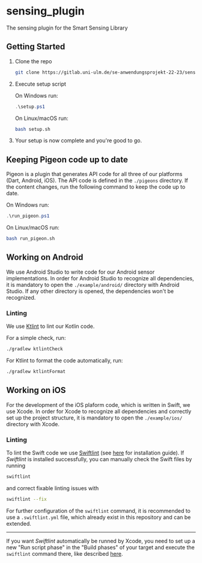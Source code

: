 # sensing_plugin

The sensing plugin for the Smart Sensing Library

## Getting Started

1. Clone the repo

    ```bash
    git clone https://gitlab.uni-ulm.de/se-anwendungsprojekt-22-23/sensing-plugin.git
    ```

2. Execute setup script

    On Windows run:

    ```powershell
    .\setup.ps1
    ```

    On Linux/macOS run:

    ```bash
    bash setup.sh
    ```

3. Your setup is now complete and you're good to go.

## Keeping Pigeon code up to date

Pigeon is a plugin that generates API code for all three of our platforms (Dart, Android, iOS).
The API code is defined in the `./pigeons` directory. If the content changes, run the following command to keep the code up to date.

On Windows run:

```powershell
.\run_pigeon.ps1
```

On Linux/macOS run:

```bash
bash run_pigeon.sh
```

## Working on Android

We use Android Studio to write code for our Android sensor implementations.
In order for Android Studio to recognize all dependencies, it is mandatory to open the `./example/android/` directory with Android Studio. If any other directory is opened, the dependencies won't be recognized.

### Linting

We use [Ktlint](https://pinterest.github.io/ktlint/) to lint our Kotlin code.

For a simple check, run:

```bash
./gradlew ktlintCheck
```

For Ktlint to format the code automatically, run:

```bash
./gradlew ktlintFormat
```

## Working on iOS

For the development of the iOS plaform code, which is written in Swift, we use Xcode.
In order for Xcode to recognize all dependencies and correctly set up the project structure, it is mandatory to open the `./example/ios/` directory with Xcode.

### Linting

To lint the Swift code we use [Swiftlint](https://github.com/realm/SwiftLint) (see [here](https://github.com/realm/SwiftLint#installation) for installation guide).
If *Swiftlint* is installed successfully, you can manually check the Swift files by running

```bash
swiftlint
```
and correct fixable linting issues with

```bash
swiftlint --fix
```

For further configuration of the `swiftlint` command, it is recommended to use a `.swiftlint.yml` file, which already exist in this repository and can be extended.

---

If you want *Swiftlint* automatically be runned by Xcode, you need to set up a new "Run script phase" in the "Build phases" of your target and execute the `swiftlint` command there, like described [here](https://github.com/realm/SwiftLint#xcode).
